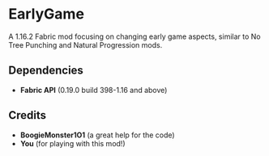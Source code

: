 # EarlyGame
A 1.16.2 Fabric mod focusing on changing early game aspects, similar to No Tree Punching and Natural Progression mods.

## Dependencies
- **Fabric API** (0.19.0 build 398-1.16 and above)

## Credits
- **BoogieMonster1O1** (a great help for the code)
- **You** (for playing with this mod!)